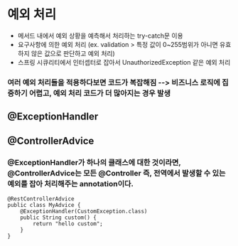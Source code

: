 # 예외 처리
- 메서드 내에서 예외 상황을 예측해서 처리하는 try-catch문 이용
- 요구사항에 의한 예외 처리 (ex. validation > 특정 값이 0~255범위가 아니면 유효하지 않은 값으로 판단하고 예외 처리)
- 스프링 시큐리티에서 인터셉터로 잡아서 UnauthorizedException 같은 예외 처리

### 여러 예외 처리들을 적용하다보면 코드가 복잡해짐 --> 비즈니스 로직에 집중하기 어렵고, 예외 처리 코드가 더 많아지는 경우 발생

## @ExceptionHandler

## @ControllerAdvice
### @ExceptionHandler가 하나의 클래스에 대한 것이라면, @ControllerAdvice는 모든 @Controller 즉, 전역에서 발생할 수 있는 예외를 잡아 처리해주는 annotation이다.
```
@RestControllerAdvice
public class MyAdvice { 
    @ExceptionHandler(CustomException.class)
    public String custom() { 
        return "hello custom";
    }
}
```
    